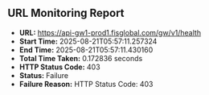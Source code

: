 ## URL Monitoring Report

- **URL:** https://api-gw1-prod1.fisglobal.com/gw/v1/health
- **Start Time:** 2025-08-21T05:57:11.257324
- **End Time:** 2025-08-21T05:57:11.430160
- **Total Time Taken:** 0.172836 seconds
- **HTTP Status Code:** 403
- **Status:** Failure
- **Failure Reason:** HTTP Status Code: 403
